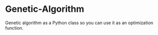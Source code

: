 # Genetic-Algorithm
Genetic algorithm as a Python class so you can use it as an optimization function.
